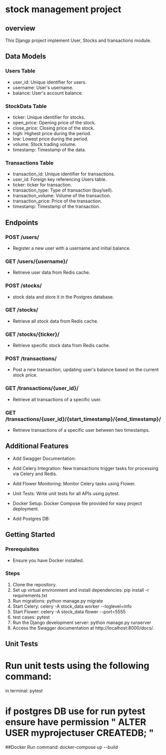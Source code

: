 # stock management project

## overview 
This Djangp project implement User, Stocks and transactions module.


## Data Models

### Users Table
- user_id: Unique identifier for users.
- username: User's username.
- balance: User's account balance.

### StockData Table
- ticker: Unique identifier for stocks.
- open_price: Opening price of the stock.
- close_price: Closing price of the stock.
- high: Highest price during the period.
- low: Lowest price during the period.
- volume: Stock trading volume.
- timestamp: Timestamp of the data.

### Transactions Table
- transaction_id: Unique identifier for transactions.
- user_id: Foreign key referencing Users table.
- ticker: ticker for transaction.
- transaction_type: Type of transaction (buy/sell).
- transaction_volume: Volume of the transaction.
- transaction_price: Price of the transaction.
- timestamp: Timestamp of the transaction.

## Endpoints

### POST /users/
- Register a new user with a username and initial balance.

### GET /users/{username}/
- Retrieve user data from Redis cache.

### POST /stocks/
- stock data and store it in the Postgres database.

### GET /stocks/
- Retrieve all stock data from Redis cache.

### GET /stocks/{ticker}/
- Retrieve specific stock data from Redis cache.

### POST /transactions/
- Post a new transaction, updating user's balance based on the current stock price.

### GET /transactions/{user_id}/
- Retrieve all transactions of a specific user.

### GET /transactions/{user_id}/{start_timestamp}/{end_timestamp}/
- Retrieve transactions of a specific user between two timestamps.

## Additional Features

- Add Swagger Documentation:

- Add Celery Integration: New transactions trigger tasks for processing via Celery and Redis.

- Add Flower Monitoring: Monitor Celery tasks using Flower.

- Unit Tests: Write unit tests for all APIs using pytest.

- Docker Setup: Docker Compose file provided for easy project deployment.
- Add Postgres DB:

## Getting Started

### Prerequisites
- Ensure you have Docker installed.

### Steps
1. Clone the repository.
2. Set up virtual environment and install dependencies: pip install -r requirements.txt
3. Run migrations: python manage.py migrate
4. Start Celery: celery -A stock_data worker --loglevel=info
5. Start Flower: celery -A stock_data flower --port=5555
7. test cases: pytest  
8. Run the Django development server: python manage.py runserver
9. Access the Swagger documentation at http://localhost:8000/docs/.

## Unit Tests
# Run unit tests using the following command:
   in terminal: pytest
# if postgres DB use for run pytest ensure have permission " ALTER USER myprojectuser CREATEDB; "

##Docker
Run command: docker-compose up  --build
